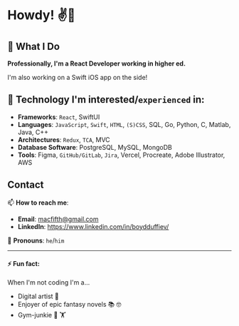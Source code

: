 # Howdy! ✌️🤠 

## 🧠 What I Do 

**Professionally, I'm a React Developer working in higher ed.**

I'm also working on a Swift iOS app on the side!

## 🤖 Technology I'm interested/`experienced` in:

-  **Frameworks**: `React`, SwiftUI
-  **Languages**: `JavaScript`, `Swift`, `HTML`, `(S)CSS`, SQL, Go, Python, C, Matlab, Java, C++
-  **Architectures**: `Redux`, `TCA`, MVC
-  **Database Software**: PostgreSQL, MySQL, MongoDB 
-  **Tools**: Figma, `GitHub/GitLab`, `Jira`, Vercel, Procreate, Adobe Illustrator, AWS

## Contact

📫 **How to reach me**:
- **Email**: macfifth@gmail.com
- **LinkedIn**: https://www.linkedin.com/in/boydduffiev/

🤟 **Pronouns**: `he`/`him`

---

#### ⚡ Fun fact:

When I'm not coding I'm a...
-  Digital artist 🎨
-  Enjoyer of epic fantasy novels 📚 🤓
-  Gym-junkie 💪 🏋️

<!--
**boydDuffie/boydDuffie** is a ✨ _special_ ✨ repository because its `README.md` (this file) appears on your GitHub profile.

Here are some ideas to get you started:

- 🔭 I’m currently working on ...
- 🌱 I’m currently learning ...
- 👯 I’m looking to collaborate on ...
- 🤔 I’m looking for help with ...
- 💬 Ask me about ...
- 📫 How to reach me: ...
- 😄 Pronouns: ...
- ⚡ Fun fact: ...
-->
